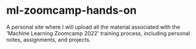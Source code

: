 # ml-zoomcamp-hands-on
A personal site where I will upload all the material associated with the 'Machine Learning Zoomcamp 2022' training process, including personal notes, assignments, and projects. 
